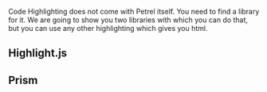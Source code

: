 Code Highlighting does not come with Petrel itself. You need to find a library for it. We are going to show you two libraries with which you can do that, but you can use any other highlighting which gives you html.

## Highlight.js

<code-editor lang="javascript" value="// npm install highlight.js
import hljs from 'highlight.js';
const codeEditor = new CodeEditor(document.getElementById('my-editor'))
// Info: If you search for a style for highlight js you might want to import css/highlight/pastefy.css. Thats a color scheme which fits to our given editor-styles.
codeEditor.setHighlighter(code => hljs.highlight('javascript', code))
codeEditor.create()"></code-editor>

## Prism

<code-editor lang="javascript" value="// npm install prismjs
import Prism from 'prismjs';
const codeEditor = new CodeEditor(document.getElementById('my-editor'))
codeEditor.setHighlighter(code => hljs.highlight('javascript', code))
codeEditor.create()"></code-editor>